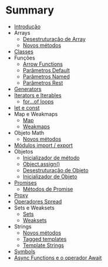 # Summary

* [Introdução](README.md)
* Arrays
    * [Desestruturação de Array](content/arrays/array-destructuring.md)
    * [Novos métodos](content/arrays/new-methods.md)
* [Classes](content/classes/README.md)
* Funções
    * [Arrow Functions](content/functions/arrow-functions.md)
    * [Parâmetros Default](content/functions/default-parameters.md)
    * [Parâmetros Named](content/functions/named-parameters.md)
    * [Parâmetros Rest](content/functions/rest-parameters.md)
* [Generators](content/generators/README.md)
* [Iterators e Iterables](content/iterators-and-iterables/README.md)
    * [for...of loops](content/iterators-and-iterables/for-of-loops.md)
* [let e const](content/let-and-const/README.md)
* Map e Weakmaps
    * [Map](content/map-and-weakmaps/map.md)
    * [Weakmaps](content/map-and-weakmaps/weakmap.md)
* Objeto Math
    * [Novos métodos](content/math-object/new-methods.md)
* [Módulos import / export](content/modules/README.md)
* Objetos
    * [Inicializador de método](content/objects/method-initializer.md)
    * [Object.assign()](content/objects/object-assign.md)
    * [Desestruturação de Objeto](content/objects/object-destructuring.md)
    * [Inicializador de Objeto](content/objects/object-initializer.md)
* [Promises](content/promises/README.md)
	* [Métodos de Promise](content/promises/methods.md)
* [Proxy](content/proxy/README.md)
* [Operadores Spread](content/spread-operators/README.md)
* Sets e Weaksets
    * [Sets](content/sets-and-weaksets/sets.md)
    * [Weaksets](content/sets-and-weaksets/weaksets.md)
* Strings
    * [Novos métodos](content/strings/new-methods.md)
    * [Tagged templates](content/strings/tagged-templates.md)
    * [Template Strings](content/strings/template-literals.md)
* [Symbols](content/symbols/README.md)
* [Async Functions e o operador Await](content/async-await/README.md)
